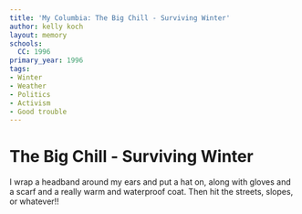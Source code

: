 ```yaml
---
title: 'My Columbia: The Big Chill - Surviving Winter'
author: kelly koch
layout: memory
schools:
  CC: 1996
primary_year: 1996
tags:
- Winter
- Weather
- Politics
- Activism
- Good trouble
---
```

# The Big Chill - Surviving Winter

I wrap a headband around my ears and put a hat on, along with gloves and a scarf and a really warm and waterproof coat.  Then hit the streets, slopes, or whatever!!
